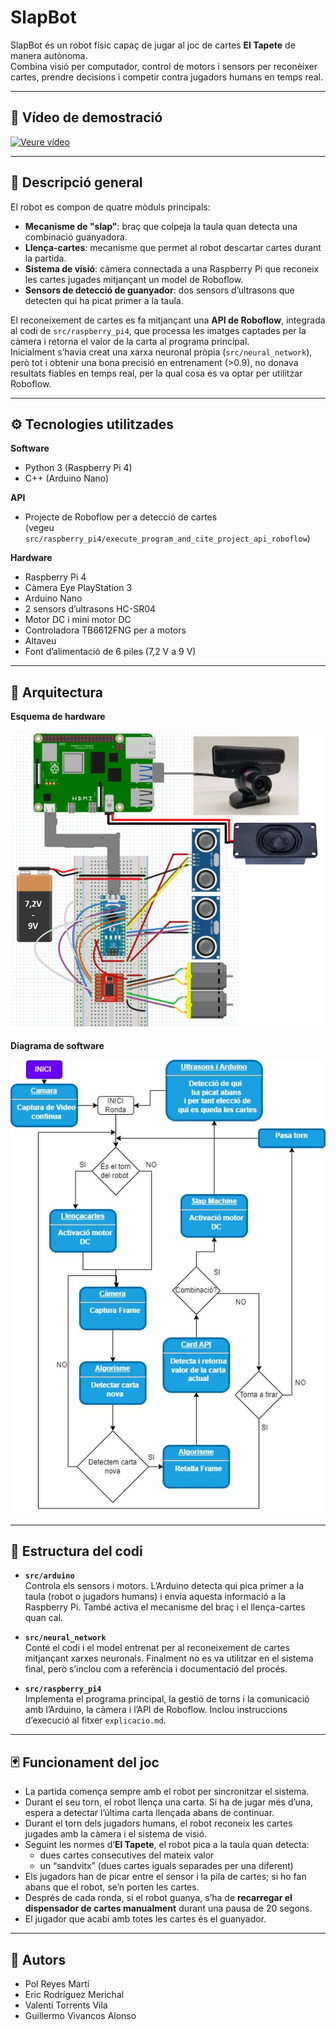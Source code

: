 # SlapBot

SlapBot és un robot físic capaç de jugar al joc de cartes **El Tapete** de manera autònoma.  
Combina visió per computador, control de motors i sensors per reconèixer cartes, prendre decisions i competir contra jugadors humans en temps real.

---

## 🎥 Vídeo de demostració

[![Veure vídeo](https://img.youtube.com/vi/LgzfWQ4xZNc/0.jpg)](https://youtu.be/LgzfWQ4xZNc)

---

## 🧠 Descripció general

El robot es compon de quatre mòduls principals:

- **Mecanisme de "slap"**: braç que colpeja la taula quan detecta una combinació guanyadora.
- **Llença-cartes**: mecanisme que permet al robot descartar cartes durant la partida.
- **Sistema de visió**: càmera connectada a una Raspberry Pi que reconeix les cartes jugades mitjançant un model de Roboflow.
- **Sensors de detecció de guanyador**: dos sensors d’ultrasons que detecten qui ha picat primer a la taula.

El reconeixement de cartes es fa mitjançant una **API de Roboflow**, integrada al codi de `src/raspberry_pi4`, que processa les imatges captades per la càmera i retorna el valor de la carta al programa principal.  
Inicialment s’havia creat una xarxa neuronal pròpia (`src/neural_network`), però tot i obtenir una bona precisió en entrenament (>0.9), no donava resultats fiables en temps real, per la qual cosa es va optar per utilitzar Roboflow.

---

## ⚙️ Tecnologies utilitzades

**Software**
- Python 3 (Raspberry Pi 4)
- C++ (Arduino Nano)

**API**
- Projecte de Roboflow per a detecció de cartes  
  (vegeu `src/raspberry_pi4/execute_program_and_cite_project_api_roboflow`)

**Hardware**
- Raspberry Pi 4  
- Càmera Eye PlayStation 3  
- Arduino Nano  
- 2 sensors d’ultrasons HC-SR04  
- Motor DC i mini motor DC  
- Controladora TB6612FNG per a motors  
- Altaveu  
- Font d’alimentació de 6 piles (7,2 V a 9 V)

---

## 🧩 Arquitectura

**Esquema de hardware**

![Esquema de hardware](https://github.com/1606206/SlapBot_RLP/blob/main/Hardware/esquema_hardware_slapbot.png)

**Diagrama de software**

![Diagrama de software](https://github.com/1606206/SlapBot_RLP/blob/main/src/diagrama_software.jpg)

---

## 📁 Estructura del codi

- **`src/arduino`**  
  Controla els sensors i motors. L’Arduino detecta qui pica primer a la taula (robot o jugadors humans) i envia aquesta informació a la Raspberry Pi. També activa el mecanisme del braç i el llença-cartes quan cal.

- **`src/neural_network`**  
  Conté el codi i el model entrenat per al reconeixement de cartes mitjançant xarxes neuronals. Finalment no es va utilitzar en el sistema final, però s’inclou com a referència i documentació del procés.

- **`src/raspberry_pi4`**  
  Implementa el programa principal, la gestió de torns i la comunicació amb l’Arduino, la càmera i l’API de Roboflow. Inclou instruccions d’execució al fitxer `explicacio.md`.

---

## 🃏 Funcionament del joc

- La partida comença sempre amb el robot per sincronitzar el sistema.  
- Durant el seu torn, el robot llença una carta. Si ha de jugar més d’una, espera a detectar l’última carta llençada abans de continuar.  
- Durant el torn dels jugadors humans, el robot reconeix les cartes jugades amb la càmera i el sistema de visió.  
- Seguint les normes d’**El Tapete**, el robot pica a la taula quan detecta:
  - dues cartes consecutives del mateix valor
  - un “sandvitx” (dues cartes iguals separades per una diferent)
- Els jugadors han de picar entre el sensor i la pila de cartes; si ho fan abans que el robot, se’n porten les cartes.
- Després de cada ronda, si el robot guanya, s’ha de **recarregar el dispensador de cartes manualment** durant una pausa de 20 segons.
- El jugador que acabi amb totes les cartes és el guanyador.

---

## 👥 Autors

- Pol Reyes Martí  
- Eric Rodríguez Merichal 
- Valentí Torrents Vila 
- Guillermo Vivancos Alonso
